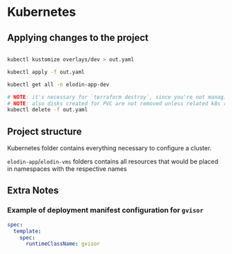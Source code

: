 
# Kubernetes

## Applying changes to the project

```sh

kubectl kustomize overlays/dev > out.yaml

kubectl apply -f out.yaml

kubectl get all -n elodin-app-dev

# NOTE: it's necessary for `terraform destroy`, since you're not managing `Network endpoint group` in there
# NOTE: also disks created for PVC are not removed unless related k8s resource is deleted
kubectl delete -f out.yaml
```

## Project structure

Kubernetes folder contains everything necessary to configure a cluster.

`elodin-app`/`elodin-vms` folders contains all resources that would be placed in namespaces with the respective names

## Extra Notes

### Example of deployment manifest configuration for `gvisor`

```yml
spec:
  template:
    spec:
      runtimeClassName: gvisor
```

